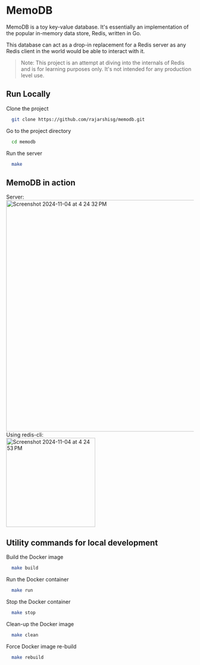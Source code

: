 # MemoDB

MemoDB is a toy key-value database. It's essentially an implementation of the popular in-memory data store, Redis, written in Go.

This database can act as a drop-in replacement for a Redis server as any Redis client in the world would be able to interact with it.

> Note: This project is an attempt at diving into the internals of Redis and is for learning purposes only. It's not intended for any production level use.

## Run Locally

Clone the project

```bash
  git clone https://github.com/rajarshisg/memodb.git
```

Go to the project directory

```bash
  cd memodb
```

Run the server

```bash
  make
```
## MemoDB in action
Server:<br />
<img width="621" alt="Screenshot 2024-11-04 at 4 24 32 PM" src="https://github.com/user-attachments/assets/a116ece4-411f-44f8-aa11-fb15428ba577"><br />
Using redis-cli:<br />
<img width="239" alt="Screenshot 2024-11-04 at 4 24 53 PM" src="https://github.com/user-attachments/assets/aa7e1c55-891f-4c78-aff2-eb55683a6322"><br />

## Utility commands for local development

Build the Docker image

```bash
  make build
```

Run the Docker container

```bash
  make run
```

Stop the Docker container

```bash
  make stop
```

Clean-up the Docker image

```bash
  make clean
```

Force Docker image re-build

```bash
  make rebuild
```
